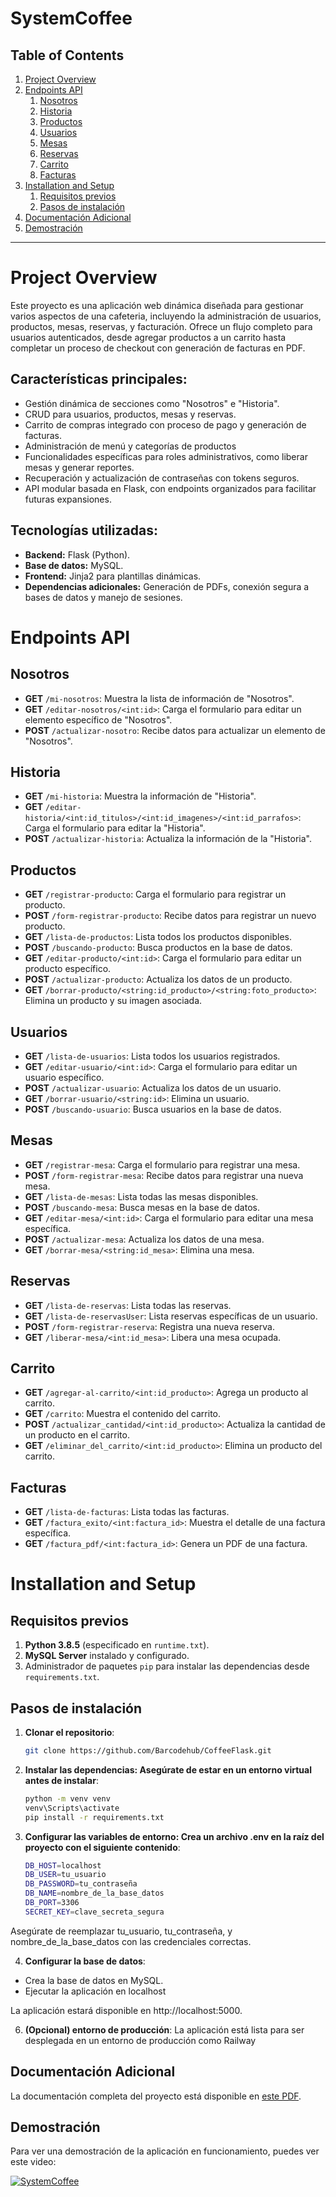 # SystemCoffee

## Table of Contents

1. [Project Overview](#project-overview)
2. [Endpoints API](#endpoints-api)
   1. [Nosotros](#nosotros)
   2. [Historia](#historia)
   3. [Productos](#productos)
   4. [Usuarios](#usuarios)
   5. [Mesas](#mesas)
   6. [Reservas](#reservas)
   7. [Carrito](#carrito)
   8. [Facturas](#facturas)
3. [Installation and Setup](#installation-and-setup)
   1. [Requisitos previos](#requisitos-previos)
   2. [Pasos de instalación](#pasos-de-instalación)
4. [Documentación Adicional](#documentación-adicional)
5. [Demostración](#demostración)

---

# Project Overview

Este proyecto es una aplicación web dinámica diseñada para gestionar varios aspectos de una cafeteria, incluyendo la administración de usuarios, productos, mesas, reservas, y facturación. Ofrece un flujo completo para usuarios autenticados, desde agregar productos a un carrito hasta completar un proceso de checkout con generación de facturas en PDF.

## Características principales:
- Gestión dinámica de secciones como "Nosotros" e "Historia".
- CRUD para usuarios, productos, mesas y reservas.
- Carrito de compras integrado con proceso de pago y generación de facturas.
- Administración de menú y categorías de productos
- Funcionalidades específicas para roles administrativos, como liberar mesas y generar reportes.
- Recuperación y actualización de contraseñas con tokens seguros.
- API modular basada en Flask, con endpoints organizados para facilitar futuras expansiones.

## Tecnologías utilizadas:
- **Backend:** Flask (Python).
- **Base de datos:** MySQL.
- **Frontend:** Jinja2 para plantillas dinámicas.
- **Dependencias adicionales:** Generación de PDFs, conexión segura a bases de datos y manejo de sesiones.

# Endpoints API

## Nosotros
- **GET** `/mi-nosotros`: Muestra la lista de información de "Nosotros".
- **GET** `/editar-nosotros/<int:id>`: Carga el formulario para editar un elemento específico de "Nosotros".
- **POST** `/actualizar-nosotro`: Recibe datos para actualizar un elemento de "Nosotros".

## Historia
- **GET** `/mi-historia`: Muestra la información de "Historia".
- **GET** `/editar-historia/<int:id_titulos>/<int:id_imagenes>/<int:id_parrafos>`: Carga el formulario para editar la "Historia".
- **POST** `/actualizar-historia`: Actualiza la información de la "Historia".

## Productos
- **GET** `/registrar-producto`: Carga el formulario para registrar un producto.
- **POST** `/form-registrar-producto`: Recibe datos para registrar un nuevo producto.
- **GET** `/lista-de-productos`: Lista todos los productos disponibles.
- **POST** `/buscando-producto`: Busca productos en la base de datos.
- **GET** `/editar-producto/<int:id>`: Carga el formulario para editar un producto específico.
- **POST** `/actualizar-producto`: Actualiza los datos de un producto.
- **GET** `/borrar-producto/<string:id_producto>/<string:foto_producto>`: Elimina un producto y su imagen asociada.

## Usuarios
- **GET** `/lista-de-usuarios`: Lista todos los usuarios registrados.
- **GET** `/editar-usuario/<int:id>`: Carga el formulario para editar un usuario específico.
- **POST** `/actualizar-usuario`: Actualiza los datos de un usuario.
- **GET** `/borrar-usuario/<string:id>`: Elimina un usuario.
- **POST** `/buscando-usuario`: Busca usuarios en la base de datos.

## Mesas
- **GET** `/registrar-mesa`: Carga el formulario para registrar una mesa.
- **POST** `/form-registrar-mesa`: Recibe datos para registrar una nueva mesa.
- **GET** `/lista-de-mesas`: Lista todas las mesas disponibles.
- **POST** `/buscando-mesa`: Busca mesas en la base de datos.
- **GET** `/editar-mesa/<int:id>`: Carga el formulario para editar una mesa específica.
- **POST** `/actualizar-mesa`: Actualiza los datos de una mesa.
- **GET** `/borrar-mesa/<string:id_mesa>`: Elimina una mesa.

## Reservas
- **GET** `/lista-de-reservas`: Lista todas las reservas.
- **GET** `/lista-de-reservasUser`: Lista reservas específicas de un usuario.
- **POST** `/form-registrar-reserva`: Registra una nueva reserva.
- **GET** `/liberar-mesa/<int:id_mesa>`: Libera una mesa ocupada.

## Carrito
- **GET** `/agregar-al-carrito/<int:id_producto>`: Agrega un producto al carrito.
- **GET** `/carrito`: Muestra el contenido del carrito.
- **POST** `/actualizar_cantidad/<int:id_producto>`: Actualiza la cantidad de un producto en el carrito.
- **GET** `/eliminar_del_carrito/<int:id_producto>`: Elimina un producto del carrito.

## Facturas
- **GET** `/lista-de-facturas`: Lista todas las facturas.
- **GET** `/factura_exito/<int:factura_id>`: Muestra el detalle de una factura específica.
- **GET** `/factura_pdf/<int:factura_id>`: Genera un PDF de una factura.

# Installation and Setup

## Requisitos previos
1. **Python 3.8.5** (especificado en `runtime.txt`).
2. **MySQL Server** instalado y configurado.
3. Administrador de paquetes `pip` para instalar las dependencias desde `requirements.txt`.

## Pasos de instalación

1. **Clonar el repositorio**:
   ```bash
   git clone https://github.com/Barcodehub/CoffeeFlask.git
   ```
   
2. **Instalar las dependencias: Asegúrate de estar en un entorno virtual antes de instalar**:

   ```bash
   python -m venv venv
   venv\Scripts\activate
   pip install -r requirements.txt
   ```
3. **Configurar las variables de entorno: Crea un archivo .env en la raíz del proyecto con el siguiente contenido**:

   ```bash
   DB_HOST=localhost
   DB_USER=tu_usuario
   DB_PASSWORD=tu_contraseña
   DB_NAME=nombre_de_la_base_datos
   DB_PORT=3306
   SECRET_KEY=clave_secreta_segura
   ```
Asegúrate de reemplazar tu_usuario, tu_contraseña, y nombre_de_la_base_datos con las credenciales correctas.

4. **Configurar la base de datos**:

- Crea la base de datos en MySQL.
- Ejecutar la aplicación en localhost

La aplicación estará disponible en http://localhost:5000.

6. **(Opcional) entorno de producción**: La aplicación está lista para ser desplegada en un entorno de producción como Railway

## Documentación Adicional

La documentación completa del proyecto está disponible en [este PDF](./my-app/static/Documentacion.docx.pdf).

## Demostración

Para ver una demostración de la aplicación en funcionamiento, puedes ver este video:

[![SystemCoffee](https://img.youtube.com/vi/OsYlgKAi5ZA/0.jpg)](https://www.youtube.com/watch?v=OsYlgKAi5ZA)
